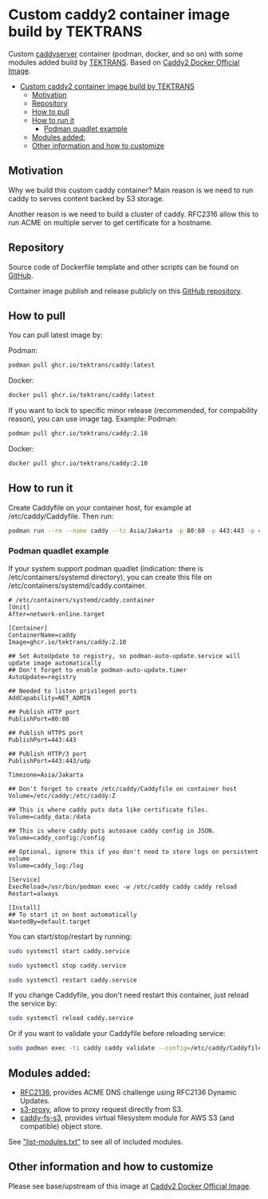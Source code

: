 # Custom caddy2 container image build by TEKTRANS

Custom [caddyserver](https://caddyserver.com) container (podman, docker, and so on) with some modules added
build by [TEKTRANS](https://www.tektrans.id/).
Based on [Caddy2 Docker Official Image](https://hub.docker.com/_/caddy).

- [Custom caddy2 container image build by TEKTRANS](#custom-caddy2-container-image-build-by-tektrans)
  - [Motivation](#motivation)
  - [Repository](#repository)
  - [How to pull](#how-to-pull)
  - [How to run it](#how-to-run-it)
    - [Podman quadlet example](#podman-quadlet-example)
  - [Modules added:](#modules-added)
  - [Other information and how to customize](#other-information-and-how-to-customize)

## Motivation
Why we build this custom caddy container?
Main reason is we need to run caddy to serves content backed by S3 storage.

Another reason is we need to build a cluster of caddy.
RFC2316 allow this to run ACME on multiple server to get certificate for a hostname.

## Repository
Source code of Dockerfile template and other scripts can be found on
[GitHub](https://github.com/tektrans/caddy).

Container image publish and release publicly on this
[GitHub repository](https://github.com/orgs/tektrans/packages/container/package/caddy).

## How to pull
You can pull latest image by:

Podman:
```bash
podman pull ghcr.io/tektrans/caddy:latest
```

Docker:
```bash
docker pull ghcr.io/tektrans/caddy:latest
```

If you want to lock to specific minor release (recommended, for compability reason), you can use image tag. Example:
Podman:
```bash
podman pull ghcr.io/tektrans/caddy:2.10
```

Docker:
```bash
docker pull ghcr.io/tektrans/caddy:2.10
```

## How to run it
Create Caddyfile on your container host, for example at /etc/caddy/Caddyfile. Then run:

```bash
podman run --rm --name caddy --tz Asia/Jakarta -p 80:80 -p 443:443 -p 443:443/udp ghcr.io/tektrans/caddy:2.10
```

### Podman quadlet example
If your system support podman quadlet (indication: there is /etc/containers/systemd directory),
you can create this file on /etc/containers/systemd/caddy.container.

```systemd
# /etc/containers/systemd/caddy.container
[Unit]
After=network-online.target

[Container]
ContainerName=caddy
Image=ghcr.io/tektrans/caddy:2.10

## Set AutoUpdate to registry, so podman-auto-update.service will update image automatically
## Don't forget to enable podman-auto-update.timer
AutoUpdate=registry

## Needed to listen privileged ports
AddCapability=NET_ADMIN

## Publish HTTP port
PublishPort=80:80

## Publish HTTPS port
PublishPort=443:443

## Publish HTTP/3 port 
PublishPort=443:443/udp

Timezone=Asia/Jakarta

## Don't forget to create /etc/caddy/Caddyfile on container host
Volume=/etc/caddy:/etc/caddy:Z

## This is where caddy puts data like certificate files.
Volume=caddy_data:/data

## This is where caddy puts autosave caddy config in JSON.
Volume=caddy_config:/config

## Optional, ignore this if you don't need to store logs on persistent volume
Volume=caddy_log:/log

[Service]
ExecReload=/usr/bin/podman exec -w /etc/caddy caddy caddy reload
Restart=always

[Install]
## To start it on boot automatically
WantedBy=default.target
```

You can start/stop/restart by running:
```bash
sudo systemctl start caddy.service
```

```bash
sudo systemctl stop caddy.service
```

```bash
sudo systemctl restart caddy.service
```

If you change Caddyfile, you don't need restart this container, just reload the service by:

```bash
sudo systemctl reload caddy.service
```

Or if you want to validate your Caddyfile before reloading service:
```bash
sudo podman exec -ti caddy caddy validate --config=/etc/caddy/Caddyfile
```

## Modules added:
- [RFC2136](https://github.com/caddy-dns/rfc2136), provides ACME DNS challenge using RFC2136 Dynamic Updates.
- [s3-proxy](https://github.com/lindenlab/caddy-s3-proxy), allow to proxy request directly from S3.
- [caddy-fs-s3](https://github.com/sagikazarmark/caddy-fs-s3), provides virtual filesystem module
  for AWS S3 (and compatible) object store.

See ["list-modules.txt"](./list-modules.txt) to see all of included modules.

## Other information and how to customize
Please see base/upstream of this image at [Caddy2 Docker Official Image](https://hub.docker.com/_/caddy).
